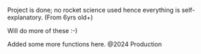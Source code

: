 Project is done; no rocket science used hence everything is self-explanatory. (From 6yrs old+)

Will do more of these :-)

Added some more functions here. 
@2024 Production
